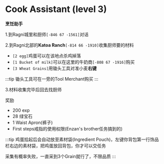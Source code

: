 # Cook Assistant (level 3)
**烹饪助手**
  
1.到Ragni城里和厨师`[-846 67 -1561]`对话

2.到Ragni北部的**Katoa Ranch**`[-814 66 -1910]`收集厨师要的材料

   + `[2 egg]`鸡蛋可以在该地点杀鸡掉落
   + `[1 Bucket of milk]`可以在这里的牛奶商`[-808 67 -1916]`购买   
   + `[3 Wheat Grains]`用锄头工具对准小麦**右键**

:::tip
锄头工具可在一旁的Tool Merchant购买
:::


3.材料收集完毕后回去找厨师

奖励  

+ 200 exp
+ 28 绿宝石
+ 1 Waist Apron(裤子)
+ First steps戒指的使用权限(Enzan's brother任务搞到的)

:::tip
鸡蛋拾起后会自动放至素材袋(Ingredient Pouch)，左键你背包第一行饰品栏右边的素材袋，把鸡蛋放回背包，你才可以交任务

采集有概率失败，一直采到3个Grain就行了，不限品质
:::